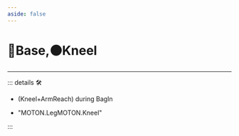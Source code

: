```yaml
---
aside: false
---
```

# 🔷<soma>Base</soma>,🟠<motor>Kneel</motor>

---

<!-- =================================================== -->
<!-- =================================================== -->
<!-- =================================================== -->
<!-- =================================================== -->
<!-- =================================================== -->
::: details 🛠

- (Kneel+ArmReach) during BagIn

- "MOTON.LegMOTON.Kneel"

:::
